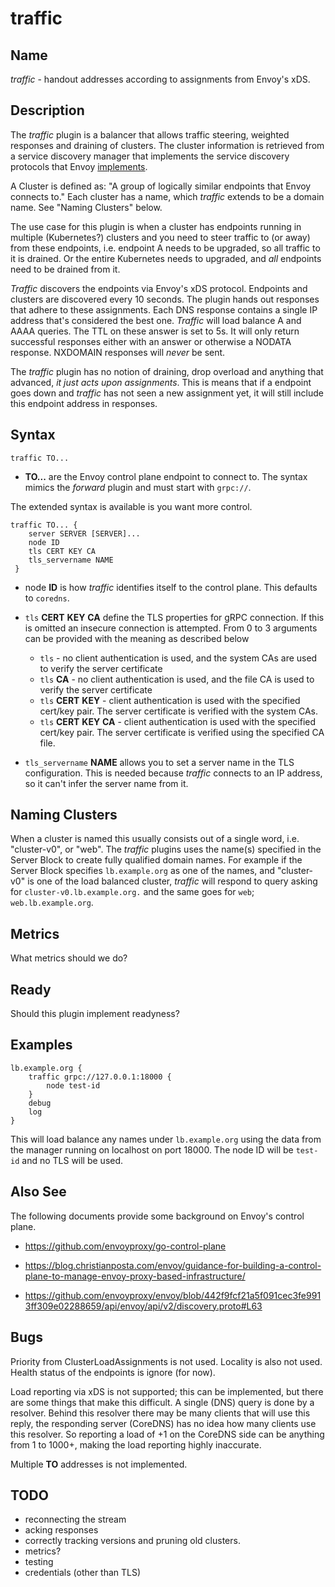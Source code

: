 # traffic

## Name

*traffic* - handout addresses according to assignments from Envoy's xDS.

## Description

The *traffic* plugin is a balancer that allows traffic steering, weighted responses
and draining of clusters. The cluster information is retrieved from a service
discovery manager that implements the service discovery protocols that Envoy
[implements](https://www.envoyproxy.io/docs/envoy/latest/api-docs/xds_protocol).

A Cluster is defined as: "A group of logically similar endpoints that Envoy connects to." Each
cluster has a name, which *traffic* extends to be a domain name. See "Naming Clusters" below.

The use case for this plugin is when a cluster has endpoints running in multiple (Kubernetes?)
clusters and you need to steer traffic to (or away) from these endpoints, i.e. endpoint A needs to
be upgraded, so all traffic to it is drained. Or the entire Kubernetes needs to upgraded, and *all*
endpoints need to be drained from it.

*Traffic* discovers the endpoints via Envoy's xDS protocol. Endpoints and clusters are discovered
every 10 seconds. The plugin hands out responses that adhere to these assignments. Each DNS response
contains a single IP address that's considered the best one. *Traffic* will load balance A and AAAA
queries. The TTL on these answer is set to 5s. It will only return successful responses either with
an answer or otherwise a NODATA response. NXDOMAIN responses will *never* be sent.

The *traffic* plugin has no notion of draining, drop overload and anything that advanced, *it just
acts upon assignments*. This is means that if a endpoint goes down and *traffic* has not seen a new
assignment yet, it will still include this endpoint address in responses.

## Syntax

~~~
traffic TO...
~~~

 *  **TO...** are the Envoy control plane endpoint to connect to. The syntax mimics the *forward*
    plugin and must start with `grpc://`.

The extended syntax is available is you want more control.

~~~
traffic TO... {
    server SERVER [SERVER]...
    node ID
    tls CERT KEY CA
    tls_servername NAME
 }
~~~

*  node **ID** is how *traffic* identifies itself to the control plane. This defaults to `coredns`.
* `tls` **CERT** **KEY** **CA** define the TLS properties for gRPC connection. If this is omitted an
  insecure connection is attempted. From 0 to 3 arguments can be provided with the meaning as described below

  * `tls` - no client authentication is used, and the system CAs are used to verify the server certificate
  * `tls` **CA** - no client authentication is used, and the file CA is used to verify the server certificate
  * `tls` **CERT** **KEY** - client authentication is used with the specified cert/key pair.
    The server certificate is verified with the system CAs.
  * `tls` **CERT** **KEY**  **CA** - client authentication is used with the specified cert/key pair.
    The server certificate is verified using the specified CA file.

* `tls_servername` **NAME** allows you to set a server name in the TLS configuration. This is needed
  because *traffic* connects to an IP address, so it can't infer the server name from it.

## Naming Clusters

When a cluster is named this usually consists out of a single word, i.e. "cluster-v0", or "web".
The *traffic* plugins uses the name(s) specified in the Server Block to create fully qualified
domain names. For example if the Server Block specifies `lb.example.org` as one of the names,
and "cluster-v0" is one of the load balanced cluster, *traffic* will respond to query asking for
`cluster-v0.lb.example.org.` and the same goes for `web`; `web.lb.example.org`.

## Metrics

What metrics should we do?

## Ready

Should this plugin implement readyness?


## Examples

~~~
lb.example.org {
    traffic grpc://127.0.0.1:18000 {
        node test-id
    }
    debug
    log
}
~~~

This will load balance any names under `lb.example.org` using the data from the manager running on
localhost on port 18000. The node ID will be `test-id` and no TLS will be used.

## Also See

The following documents provide some background on Envoy's control plane.

 *  <https://github.com/envoyproxy/go-control-plane>

 *  <https://blog.christianposta.com/envoy/guidance-for-building-a-control-plane-to-manage-envoy-proxy-based-infrastructure/>

 *  <https://github.com/envoyproxy/envoy/blob/442f9fcf21a5f091cec3fe9913ff309e02288659/api/envoy/api/v2/discovery.proto#L63>

## Bugs

Priority from ClusterLoadAssignments is not used. Locality is also not used. Health status of the
endpoints is ignore (for now).

Load reporting via xDS is not supported; this can be implemented, but there are some things that
make this difficult. A single (DNS) query is done by a resolver. Behind this resolver there may be
many clients that will use this reply, the responding server (CoreDNS) has no idea how many clients
use this resolver. So reporting a load of +1 on the CoreDNS side can be anything from 1 to 1000+,
making the load reporting highly inaccurate.

Multiple **TO** addresses is not implemented.

## TODO

* reconnecting the stream
* acking responses
* correctly tracking versions and pruning old clusters.
* metrics?
* testing
* credentials (other than TLS)
